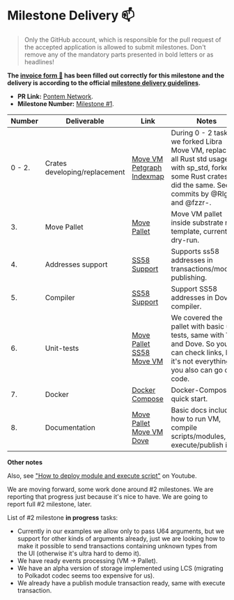 # Milestone Delivery :mailbox:

> Only the GitHub account, which is responsible for the pull request of the accepted application is allowed to submit milestones. Don't remove any of the mandatory parts presented in bold letters or as headlines!

**The [invoice form :pencil:](https://forms.gle/8Wx7nxtq8fKrsuEz8) has been filled out correctly for this milestone and the delivery is according to the official [milestone delivery guidelines](https://github.com/w3f/General-Grants-Program/blob/master/grants/milestone-deliverables-guidelines.md).**  

* **PR Link:** [Pontem Network](https://github.com/w3f/Open-Grants-Program/pull/138). 
* **Milestone Number:** [Milestone #1](https://github.com/w3f/Open-Grants-Program/blob/master/applications/pontem.md#milestone-1---pre-alpha-version-of-move-pallet).

| Number | Deliverable | Link | Notes |
| ------------- | ------------- | ------------- |------------- |
| 0 - 2. | Crates developing/replacement | [Move VM](https://github.com/dfinance/sp-move-vm/commits/master) [Petgraph](https://github.com/dfinance/petgraph/commits/master) [Indexmap](https://github.com/RIg410/indexmap/commits/master)   | During 0 - 2 tasks we forked Libra Move VM, replaced all Rust std usages with sp_std, forked some Rust crates and did the same. See commits by @RIg410 and @fzzr-. | 
| 3. | Move Pallet | [Move Pallet](https://github.com/dfinance/sp-move/tree/master/pallets/sp-mvm) | Move VM pallet inside substrate node template, currently dry-run. |
| 4. | Addresses support | [SS58 Support](https://github.com/dfinance/sp-move/commit/45a2cfb4d33db5f4a5792b43de313b313d3ec3ca#diff-ca0cca5ccd74d8e068826c35fd076cac894c357c184a1cd8177a966e9d3be207) | Supports ss58 addresses in transactions/modules publishing. |
| 5. | Compiler | [SS58 Support](https://github.com/dfinance/move-tools/commits/master) | Support SS58 addresses in Dove compiler. |
| 6. | Unit-tests | [Move Pallet](https://github.com/dfinance/sp-move/tree/master/pallets/sp-mvm/tests) [SS58](https://github.com/dfinance/move-tools/blob/55c742795d7b3f240817712c2d66de17db1f5b3a/lang/src/compiler/ss58.rs#L65) [Move VM](https://github.com/dfinance/sp-move-vm) | We covered the pallet with basic unit tests, same with VM and Dove. So you can check links, but it's not everything, you also can go over code. |
| 7. | Docker | [Docker Compose](https://github.com/dfinance/sp-move/pull/4/commits/663335a17badeb589a4dd54b3dde93255555d1e3) | Docker-Compose for quick start. |
| 8. | Documentation | [Move Pallet](https://github.com/dfinance/sp-move/blob/master/README.md) [Move VM](https://github.com/dfinance/sp-move-vm/blob/master/README.md) [Dove](https://github.com/dfinance/move-tools/blob/master/README.md#dove) | Basic docs include: how to run VM, compile scripts/modules, execute/publish it. |

**Other notes**

Also, see ["How to deploy module and execute script"](https://youtu.be/IJLEbk4Sx7Y) on Youtube.

We are moving forward, some work done around #2 milestones. We are reporting that progress just because it's nice to have. We are going to report full #2 milestone, later. 

List of #2 milestone **in progress** tasks:

* Currently in our examples we allow only to pass U64 arguments, but we support for other kinds of arguments already, just we are looking how to make it possible to send transactions containing unknown types from the UI (otherwise it's ultra hard to demo it).
* We have ready events processing (VM -> Pallet). 
* We have an alpha version of storage implemented using LCS (migrating to Polkadot codec seems too expensive for us).
* We already have a publish module transaction ready, same with execute transaction.
  
